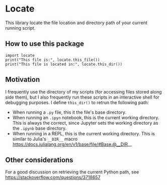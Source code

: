 # Locate

This library locate the file location and directory path of your current running script.

## How to use this package
```
import locate
print("This file is:", locate.this_file())
print("This file is located in:", locate.this_dir())
```

## Motivation
I frequently use the directory of my scripts (for accessing files stored along side them), but I also frequently run these scripts in an interactive shell for debugging purposes. I define `this_dir()` to retrun the following path:

 - When running a `.py` file, this it the file's base directory. 
 - When running an `.ipyn` notebook, this is the current working directory. This is always the correct, since Jupyter sets the working directory as the `.ipynb` base directory.
 - When running in a REPL, this is the current working directory. This is similar to Julia's `__DIR__` macro https://docs.julialang.org/en/v1/base/file/#Base.@__DIR__

## Other considerations
For a good discussion on retrieving the current Python path, see https://stackoverflow.com/questions/3718657
